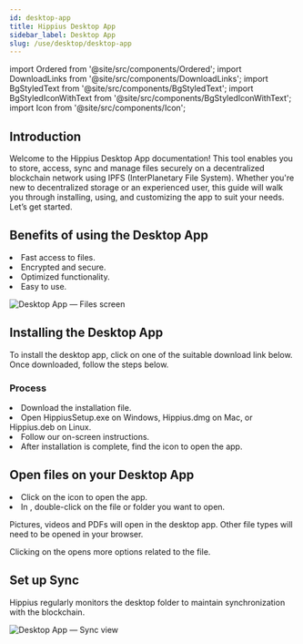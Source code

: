 ```yaml
---
id: desktop-app
title: Hippius Desktop App
sidebar_label: Desktop App
slug: /use/desktop/desktop-app
---
```


import Ordered from '@site/src/components/Ordered';
import DownloadLinks from '@site/src/components/DownloadLinks';
import BgStyledText from '@site/src/components/BgStyledText';
import BgStyledIconWithText from '@site/src/components/BgStyledIconWithText';
import Icon from '@site/src/components/Icon';

## Introduction

Welcome to the Hippius Desktop App documentation!
This tool enables you to store, access, sync and manage files securely on a decentralized blockchain network using IPFS (InterPlanetary File System). Whether you're new to decentralized storage or an experienced user, this guide will walk you through installing, using, and customizing the app to suit your needs. Let’s get started.

## Benefits of using the Desktop App

<Ordered>
  <li>Fast access to files.</li>
  <li>Encrypted and secure.</li>
  <li>Optimized functionality.</li>
  <li>Easy to use.</li>
</Ordered>

![Desktop App — Files screen](/img/desktop/desktop-benefits.png)

## Installing the Desktop App

To install the desktop app, click on one of the suitable download link below. Once downloaded, follow the steps below.

<DownloadLinks/>

### Process

<Ordered>
<li> Download the installation file.</li>
<li>Open <BgStyledText>HippiusSetup.exe</BgStyledText> on Windows, <BgStyledText>Hippius.dmg</BgStyledText> on Mac, or <BgStyledText>Hippius.deb</BgStyledText> on Linux.</li>

<li> Follow our on-screen instructions.</li>
<li>After installation is complete, find the <Icon /> icon to open the app.</li>
</Ordered>

## Open files on your Desktop App

<Ordered>
<li> Click on the <Icon /> icon to open the app.</li>
<li> In <BgStyledIconWithText text="Files" icon="DocumentText" />, double-click on the file or folder you want to open.</li>
</Ordered>

Pictures, videos and PDFs will open in the desktop app. Other file types will need to be opened in your browser.

Clicking on the <BgStyledIconWithText  icon="More" paddingClassName="px-1 py-1" /> opens more options related to the file.

## Set up Sync

Hippius regularly monitors the desktop folder to maintain synchronization with the blockchain.

![Desktop App — Sync view](/img/desktop/desktop-sync.png)
